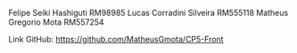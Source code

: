 Felipe Seiki Hashiguti RM98985
Lucas Corradini Silveira RM555118
Matheus Gregorio Mota RM557254

Link GitHub: https://github.com/MatheusGmota/CP5-Front